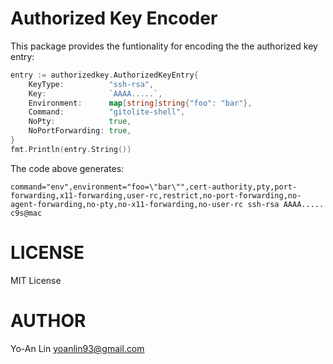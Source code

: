 Authorized Key Encoder
======================

This package provides the funtionality for encoding the the authorized key entry:

```go
entry := authorizedkey.AuthorizedKeyEntry{
    KeyType:          "ssh-rsa",
    Key:              `AAAA.....`,
    Environment:      map[string]string{"foo": "bar"},
    Command:          "gitolite-shell",
    NoPty:            true,
    NoPortForwarding: true,
}
fmt.Println(entry.String())
```

The code above generates:

```
command="env",environment="foo=\"bar\"",cert-authority,pty,port-forwarding,x11-forwarding,user-rc,restrict,no-port-forwarding,no-agent-forwarding,no-pty,no-x11-forwarding,no-user-rc ssh-rsa AAAA..... c9s@mac
```


LICENSE
=======

MIT License

AUTHOR
=======

Yo-An Lin <yoanlin93@gmail.com>

